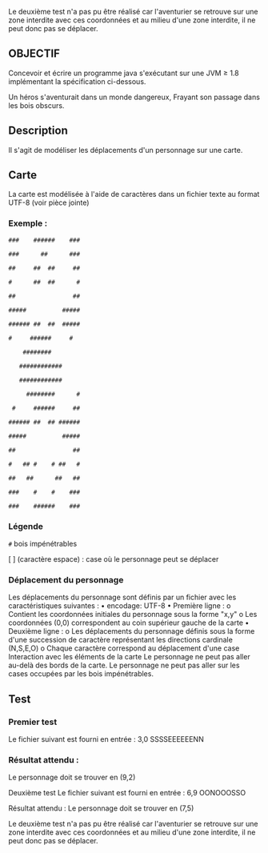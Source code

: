 Le deuxième test n'a pas pu être réalisé car l'aventurier se retrouve sur une zone interdite avec ces coordonnées et au milieu d'une zone interdite, il ne peut donc pas se déplacer.

## OBJECTIF
Concevoir et écrire un programme java s'exécutant sur une JVM ≥ 1.8 implémentant la spécification ci-dessous.
 
 
Un héros s'aventurait dans un monde dangereux, 
Frayant son passage dans les bois obscurs.
## Description
Il s'agit de modéliser les déplacements d'un personnage sur une carte.
 
## Carte
La carte est modélisée à l'aide de caractères dans un fichier texte au format UTF-8 (voir pièce jointe)
 
### Exemple :
 
`###    ######    ###`

`###      ##      ###`

`##     ##  ##     ##`

`#      ##  ##      #`

`##                ##`

`#####          #####`

`###### ##  ##  #####`

` #     ######     # `

`     ########       `

`    ############    `

`    ############    `

`     ########      #`

` #     ######     ##`

`###### ##  ## ######`

`#####          #####`

`##                ##`

`#   ## #    # ##   #`

`##   ##      ##   ##`

`###    #    #    ###`

`###    ######    ###`
 
 
### Légende
`#` bois impénétrables

[ ] (caractère espace) : case où le personnage peut se déplacer
 
### Déplacement du personnage
Les déplacements du personnage sont définis par un fichier avec les caractéristiques suivantes :
•	encodage: UTF-8
•	Première ligne :
o	Contient les coordonnées initiales du personnage sous la forme "x,y"
o	Les coordonnées (0,0) correspondent au coin supérieur gauche de la carte 
•	Deuxième ligne :
o	Les déplacements du personnage définis sous la forme d'une succession de caractère représentant les directions cardinale (N,S,E,O)
o	Chaque caractère correspond au déplacement d'une case
Interaction avec les éléments de la carte
Le personnage ne peut pas aller au-delà des bords de la carte.
Le personnage ne peut pas aller sur les cases occupées par les bois impénétrables.
 
## Test 
### Premier test
Le fichier suivant est fourni en entrée :
3,0
SSSSEEEEEENN
 
### Résultat attendu :
Le personnage doit se trouver en (9,2)
 
Deuxième test
Le fichier suivant est fourni en entrée :
6,9
OONOOOSSO
 
Résultat attendu :
Le personnage doit se trouver en (7,5)

Le deuxième test n'a pas pu être réalisé car l'aventurier se retrouve sur une zone interdite avec ces coordonnées et au milieu d'une zone interdite, il ne peut donc pas se déplacer.
